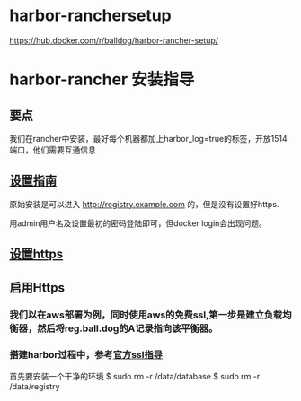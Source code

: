 # harbor-ranchersetup
https://hub.docker.com/r/balldog/harbor-rancher-setup/

# harbor-rancher 安装指导

## 要点
我们在rancher中安装，最好每个机器都加上harbor_log=true的标签，开放1514端口，他们需要互通信息


## [设置指南](https://segmentfault.com/a/1190000007705296)

原始安装是可以进入 http://registry.example.com 的，但是没有设置好https.

用admin用户名及设置最初的密码登陆即可，但docker login会出现问题。

## [设置https](https://github.com/vmware/harbor/blob/master/docs/configure_https.md)

## 启用Https

### 我们以在aws部署为例，同时使用aws的免费ssl,第一步是建立负载均衡器，然后将reg.ball.dog的A记录指向该平衡器。

### 搭建harbor过程中，参考[官方ssl指导](https://github.com/vmware/harbor/blob/master/docs/configure_https.md)

首先要安装一个干净的环境
	$ sudo rm -r /data/database
	$ sudo rm -r /data/registry